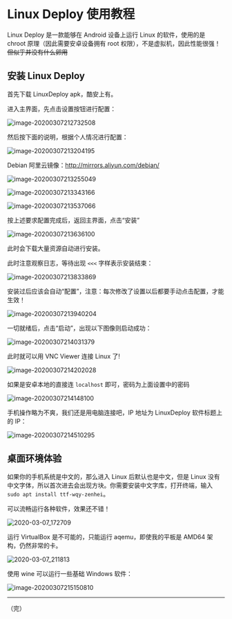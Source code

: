 # Linux Deploy 使用教程

Linux Deploy 是一款能够在 Android 设备上运行 Linux 的软件，使用的是 chroot 原理（因此需要安卓设备拥有 root 权限），不是虚拟机，因此性能很强！~~但似乎并没有什么卵用~~

## 安装 Linux Deploy

首先下载 LinuxDeploy apk，酷安上有。

进入主界面，先点击设置按钮进行配置：

![image-20200307212732508](./linux-deploy-tutorial.assets/image-20200307212732508.png)

然后按下面的说明，根据个人情况进行配置：

![image-20200307213204195](./linux-deploy-tutorial.assets/image-20200307213204195.png)

Debian 阿里云镜像：http://mirrors.aliyun.com/debian/

![image-20200307213255049](./linux-deploy-tutorial.assets/image-20200307213255049.png)

![image-20200307213343166](./linux-deploy-tutorial.assets/image-20200307213343166.png)

![image-20200307213537066](./linux-deploy-tutorial.assets/image-20200307213537066.png)

按上述要求配置完成后，返回主界面，点击“安装”

![image-20200307213636100](./linux-deploy-tutorial.assets/image-20200307213636100.png)

此时会下载大量资源自动进行安装。

此时注意观察日志，等待出现 `<<<` 字样表示安装结束：

![image-20200307213833869](./linux-deploy-tutorial.assets/image-20200307213833869.png)

安装过后应该会自动“配置”，注意：每次修改了设置以后都要手动点击配置，才能生效！

![image-20200307213940204](./linux-deploy-tutorial.assets/image-20200307213940204.png)

一切就绪后，点击“启动”，出现以下图像则启动成功：

![image-20200307214031379](./linux-deploy-tutorial.assets/image-20200307214031379.png)

此时就可以用 VNC Viewer 连接 Linux 了!

![image-20200307214202028](./linux-deploy-tutorial.assets/image-20200307214202028.png)

如果是安卓本地的直接连 `localhost` 即可，密码为上面设置中的密码

![image-20200307214148100](./linux-deploy-tutorial.assets/image-20200307214148100.png)

手机操作略为不爽，我们还是用电脑连接吧，IP 地址为 LinuxDeploy 软件标题上的 IP：

![image-20200307214510295](./linux-deploy-tutorial.assets/image-20200307214510295.png)

## 桌面环境体验

如果你的手机系统是中文的，那么进入 Linux 后默认也是中文，但是 Linux 没有中文字体，所以首次进去会出现方块。你需要安装中文字库，打开终端，输入`sudo apt install ttf-wqy-zenhei`。

可以流畅运行各种软件，效果还不错！

![2020-03-07_172709](./linux-deploy-tutorial.assets/2020-03-07_172709-1583588920096.png)

运行 VirtualBox 是不可能的，只能运行 aqemu，即使我的平板是 AMD64 架构，仍然非常的卡。

![2020-03-07_211813](./linux-deploy-tutorial.assets/2020-03-07_211813-1583588925389.png)

使用 wine 可以运行一些基础 Windows 软件：

![image-20200307215150810](./linux-deploy-tutorial.assets/image-20200307215150810.png)

---

（完）
